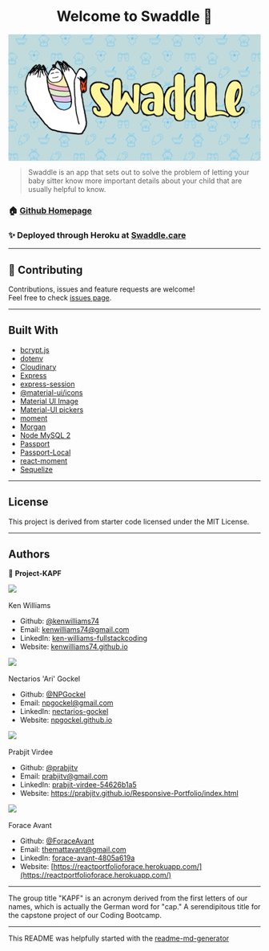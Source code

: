 <h1 align="center">Welcome to Swaddle 👋</h1>

<img align="center" alt="Swaddle logo" src="RM-images/SplashtestGit.png">

> Swaddle is an app that sets out to solve the problem of letting your baby sitter know more important details about your child that are usually helpful to know.

### 🏠 [Github Homepage](https://github.com/npgockel/project-kapf/)

### ✨ Deployed through Heroku at [Swaddle.care](http://www.swaddle.care/)
***
## 🤝 Contributing
Contributions, issues and feature requests are welcome!<br />Feel free to check [issues page](https://github.com/npgockel/project-kapf/issues). 

***
## Built With

* [bcrypt.js](https://www.npmjs.com/package/bcryptjs)
* [dotenv](https://www.npmjs.com/package/dotenv)
* [Cloudinary](https://cloudinary.com/)
* [Express](https://expressjs.com/)
* [express-session](https://www.npmjs.com/package/express-session)
* [@material-ui/icons](https://www.npmjs.com/package/@material-ui/icons)
* [Material UI Image](https://www.npmjs.com/package/material-ui-image)
* [Material-UI pickers](https://www.npmjs.com/package/@material-ui/pickers)
* [moment](https://www.npmjs.com/package/moment)
* [Morgan](https://www.npmjs.com/package/morgan)
* [Node MySQL 2](https://www.npmjs.com/package/mysql2)
* [Passport](https://www.npmjs.com/package/passport)
* [Passport-Local](https://www.npmjs.com/package/passport-local)
* [react-moment](https://www.npmjs.com/package/react-moment)
* [Sequelize](https://sequelize.org/)

***
## License

This project is derived from starter code licensed under the MIT License.
***
## Authors

👤 **Project-KAPF**

<img src="https://avatars3.githubusercontent.com/u/59748336?s=200&v=4">

Ken Williams
* Github: [@kenwilliams74](https://github.com/KenWilliams74)
* Email: kenwilliams74@gmail.com
* LinkedIn: [ken-williams-fullstackcoding](https://www.linkedin.com/in/ken-williams-fullstackcoding/)
* Website: [kenwilliams74.github.io](https://kenwilliams74.github.io/)

<img src="https://avatars0.githubusercontent.com/u/60376598?s=200&v=4">

Nectarios 'Ari' Gockel
* Github: [@NPGockel](https://github.com/NPGockel)
* Email: npgockel@gmail.com
* LinkedIn: [nectarios-gockel](https://www.linkedin.com/in/nectarios-gockel/)
* Website: [npgockel.github.io](https://npgockel.github.io/)

<img src="https://avatars2.githubusercontent.com/u/58503954?s=200&v=4">

Prabjit Virdee
* Github: [@prabjitv](https://github.com/prabjitv)
* Email: prabjitv@gmail.com
* LinkedIn: [prabjit-virdee-54626b1a5](https://www.linkedin.com/in/prabjit-virdee-54626b1a5/)
* Website: https://prabjitv.github.io/Responsive-Portfolio/index.html

<img src="https://avatars2.githubusercontent.com/u/59487000?s=200&v=4">

Forace Avant
* Github: [@ForaceAvant](https://github.com/ForaceAvant)
* Email: themattavant@gmail.com
* LinkedIn: [forace-avant-4805a619a](https://www.linkedin.com/in/forace-avant-4805a619a/)
* Website: [https://reactportfolioforace.herokuapp.com/](https://reactportfolioforace.herokuapp.com/)

***
The group title "KAPF" is an acronym derived from the first letters of our names, which is actually the German word for "cap."  A serendipitous title for the capstone project of our Coding Bootcamp.
***
This README was helpfully started with the [readme-md-generator](https://github.com/kefranabg/readme-md-generator)
